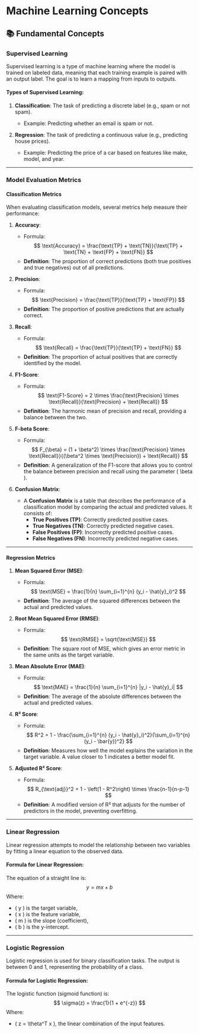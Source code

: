# Machine Learning Concepts

## 📚 Fundamental Concepts

### Supervised Learning
Supervised learning is a type of machine learning where the model is trained on labeled data, meaning that each training example is paired with an output label. The goal is to learn a mapping from inputs to outputs.

#### Types of Supervised Learning:
1. **Classification**: The task of predicting a discrete label (e.g., spam or not spam).
   - Example: Predicting whether an email is spam or not.
   
2. **Regression**: The task of predicting a continuous value (e.g., predicting house prices).
   - Example: Predicting the price of a car based on features like make, model, and year.

---

### Model Evaluation Metrics

#### Classification Metrics
When evaluating classification models, several metrics help measure their performance:

1. **Accuracy**:
   - Formula:
     $$
     \text{Accuracy} = \frac{\text{TP} + \text{TN}}{\text{TP} + \text{TN} + \text{FP} + \text{FN}}
     $$
   - **Definition**: The proportion of correct predictions (both true positives and true negatives) out of all predictions.

2. **Precision**:
   - Formula:
     $$
     \text{Precision} = \frac{\text{TP}}{\text{TP} + \text{FP}}
     $$
   - **Definition**: The proportion of positive predictions that are actually correct.

3. **Recall**:
   - Formula:
     $$
     \text{Recall} = \frac{\text{TP}}{\text{TP} + \text{FN}}
     $$
   - **Definition**: The proportion of actual positives that are correctly identified by the model.

4. **F1-Score**:
   - Formula:
     $$
     \text{F1-Score} = 2 \times \frac{\text{Precision} \times \text{Recall}}{\text{Precision} + \text{Recall}}
     $$
   - **Definition**: The harmonic mean of precision and recall, providing a balance between the two.

5. **F-beta Score**:
   - Formula:
     $$
     F_{\beta} = (1 + \beta^2) \times \frac{\text{Precision} \times \text{Recall}}{(\beta^2 \times \text{Precision}) + \text{Recall}}
     $$
   - **Definition**: A generalization of the F1-score that allows you to control the balance between precision and recall using the parameter \( \beta \).

6. **Confusion Matrix**:
   - A **Confusion Matrix** is a table that describes the performance of a classification model by comparing the actual and predicted values. It consists of:
     - **True Positives (TP)**: Correctly predicted positive cases.
     - **True Negatives (TN)**: Correctly predicted negative cases.
     - **False Positives (FP)**: Incorrectly predicted positive cases.
     - **False Negatives (FN)**: Incorrectly predicted negative cases.

---

#### Regression Metrics

1. **Mean Squared Error (MSE)**:
   - Formula:
     $$
     \text{MSE} = \frac{1}{n} \sum_{i=1}^{n} (y_i - \hat{y}_i)^2
     $$
   - **Definition**: The average of the squared differences between the actual and predicted values.

2. **Root Mean Squared Error (RMSE)**:
   - Formula:
     $$
     \text{RMSE} = \sqrt{\text{MSE}}
     $$
   - **Definition**: The square root of MSE, which gives an error metric in the same units as the target variable.

3. **Mean Absolute Error (MAE)**:
   - Formula:
     $$
     \text{MAE} = \frac{1}{n} \sum_{i=1}^{n} |y_i - \hat{y}_i|
     $$
   - **Definition**: The average of the absolute differences between the actual and predicted values.

4. **R² Score**:
   - Formula:
     $$
     R^2 = 1 - \frac{\sum_{i=1}^{n} (y_i - \hat{y}_i)^2}{\sum_{i=1}^{n} (y_i - \bar{y})^2}
     $$
   - **Definition**: Measures how well the model explains the variation in the target variable. A value closer to 1 indicates a better model fit.

5. **Adjusted R² Score**:
   - Formula:
     $$
     R_{\text{adj}}^2 = 1 - \left(1 - R^2\right) \times \frac{n-1}{n-p-1}
     $$
   - **Definition**: A modified version of R² that adjusts for the number of predictors in the model, preventing overfitting.

---

### Linear Regression
Linear regression attempts to model the relationship between two variables by fitting a linear equation to the observed data.

#### Formula for Linear Regression:
The equation of a straight line is:
$$
y = mx + b
$$
Where:
- \( y \) is the target variable,
- \( x \) is the feature variable,
- \( m \) is the slope (coefficient),
- \( b \) is the y-intercept.

---

### Logistic Regression
Logistic regression is used for binary classification tasks. The output is between 0 and 1, representing the probability of a class.

#### Formula for Logistic Regression:
The logistic function (sigmoid function) is:
$$
\sigma(z) = \frac{1}{1 + e^{-z}}
$$
Where:
- \( z = \theta^T x \), the linear combination of the input features.
